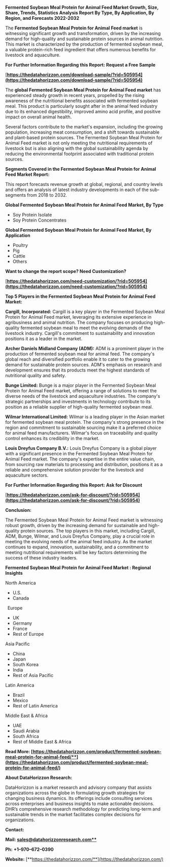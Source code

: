 ﻿**Fermented Soybean Meal Protein for Animal Feed  Market Growth, Size, Share, Trends, Statistics Analysis Report By Type, By Application, By Region, and Forecasts 2022-2032**

The **Fermented Soybean Meal Protein for Animal Feed market** is witnessing significant growth and transformation, driven by the increasing demand for high-quality and sustainable protein sources in animal nutrition. This market is characterized by the production of fermented soybean meal, a valuable protein-rich feed ingredient that offers numerous benefits for livestock and aquaculture.

**For Further Information Regarding this Report: Request a Free Sample**	

[**https://thedatahorizzon.com/download-sample/?rid=505954](https://thedatahorizzon.com/download-sample/?rid=505954)** 

The **global Fermented Soybean Meal Protein for Animal Feed market** has experienced steady growth in recent years, propelled by the rising awareness of the nutritional benefits associated with fermented soybean meal. This product is particularly sought after in the animal feed industry due to its enhanced digestibility, improved amino acid profile, and positive impact on overall animal health.

Several factors contribute to the market's expansion, including the growing population, increasing meat consumption, and a shift towards sustainable and plant-based protein sources. The Fermented Soybean Meal Protein for Animal Feed market is not only meeting the nutritional requirements of livestock but is also aligning with the global sustainability agenda by reducing the environmental footprint associated with traditional protein sources.

**Segments Covered in the Fermented Soybean Meal Protein for Animal Feed Market Report:** 

This report forecasts revenue growth at global, regional, and country levels and offers an analysis of latest industry developments in each of the sub-segments from 2018 to 2032.

**Global Fermented Soybean Meal Protein for Animal Feed Market, By Type**

- Soy Protein Isolate
- Soy Protein Concentrates

**Global Fermented Soybean Meal Protein for Animal Feed Market, By Application**

- Poultry
- Pig
- Cattle
- Others

**Want to change the report scope? Need Customization?**

[**https://thedatahorizzon.com/need-customization/?rid=505954](https://thedatahorizzon.com/need-customization/?rid=505954)** 

**Top 5 Players in the Fermented Soybean Meal Protein for Animal Feed Market:**

**Cargill, Incorporated:** Cargill is a key player in the Fermented Soybean Meal Protein for Animal Feed market, leveraging its extensive experience in agribusiness and animal nutrition. The company focuses on producing high-quality fermented soybean meal to meet the evolving demands of the livestock industry. Cargill's commitment to sustainability and innovation positions it as a leader in the market.

**Archer Daniels Midland Company (ADM):** ADM is a prominent player in the production of fermented soybean meal for animal feed. The company's global reach and diversified portfolio enable it to cater to the growing demand for sustainable protein sources. ADM's emphasis on research and development ensures that its products meet the highest standards of nutritional quality and safety.

**Bunge Limited:** Bunge is a major player in the Fermented Soybean Meal Protein for Animal Feed market, offering a range of solutions to meet the diverse needs of the livestock and aquaculture industries. The company's strategic partnerships and investments in technology contribute to its position as a reliable supplier of high-quality fermented soybean meal.

**Wilmar International Limited:** Wilmar is a leading player in the Asian market for fermented soybean meal protein. The company's strong presence in the region and commitment to sustainable sourcing make it a preferred choice for animal feed manufacturers. Wilmar's focus on traceability and quality control enhances its credibility in the market.

**Louis Dreyfus Company B.V.:** Louis Dreyfus Company is a global player with a significant presence in the Fermented Soybean Meal Protein for Animal Feed market. The company's expertise in the entire value chain, from sourcing raw materials to processing and distribution, positions it as a reliable and comprehensive solution provider for the livestock and aquaculture sectors. 

**For Further Information Regarding this Report: Ask for Discount**	

[**https://thedatahorizzon.com/ask-for-discount/?rid=505954](https://thedatahorizzon.com/ask-for-discount/?rid=505954)** 

**Conclusion:**

The Fermented Soybean Meal Protein for Animal Feed market is witnessing robust growth, driven by the increasing demand for sustainable and high-quality protein sources. The top players in this market, including Cargill, ADM, Bunge, Wilmar, and Louis Dreyfus Company, play a crucial role in meeting the evolving needs of the animal feed industry. As the market continues to expand, innovation, sustainability, and a commitment to meeting nutritional requirements will be key factors determining the success of these industry leaders.

**Fermented Soybean Meal Protein for Animal Feed Market : Regional Insights**

North America

- U.S.
- Canada

` `Europe

- UK
- Germany
- France
- Rest of Europe

Asia Pacific

- China
- Japan
- South Korea
- India
- Rest of Asia Pacific

Latin America

- Brazil
- Mexico
- Rest of Latin America

Middle East & Africa

- UAE
- Saudi Arabia
- South Africa
- Rest of Middle East & Africa

**Read More: [https://thedatahorizzon.com/product/fermented-soybean-meal-protein-for-animal-feed/**](https://thedatahorizzon.com/product/fermented-soybean-meal-protein-for-animal-feed/)** 

**About DataHorizzon Research:**

DataHorizzon is a market research and advisory company that assists organizations across the globe in formulating growth strategies for changing business dynamics. Its offerings include consulting services across enterprises and business insights to make actionable decisions. DHR’s comprehensive research methodology for predicting long-term and sustainable trends in the market facilitates complex decisions for organizations.

**Contact:**

**Mail: [sales@datahorizzonresearch.com**](mailto:sales@datahorizzonresearch.com)**

**Ph:** **+1–970–672–0390**

**Website:** [**https://thedatahorizzon.com/**](https://thedatahorizzon.com/)

